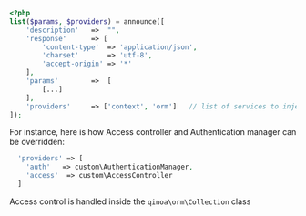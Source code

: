 ```php
<?php
list($params, $providers) = announce([
    'description'	=>	"",
    'response'      => [
        'content-type'  => 'application/json',
        'charset'       => 'utf-8',
        'accept-origin' => '*'
    ],    
    'params' 		=>	[
    	[...]
    ],    
    'providers'     => ['context', 'orm']   // list of services to inject    
]);
```

  



For instance, here is how Access controller and Authentication manager can be overridden:

```php
  'providers' => [
	'auth'   => custom\AuthenticationManager,
	'access'  => custom\AccessController
  ]
```





Access control is handled inside the `qinoa\orm\Collection` class